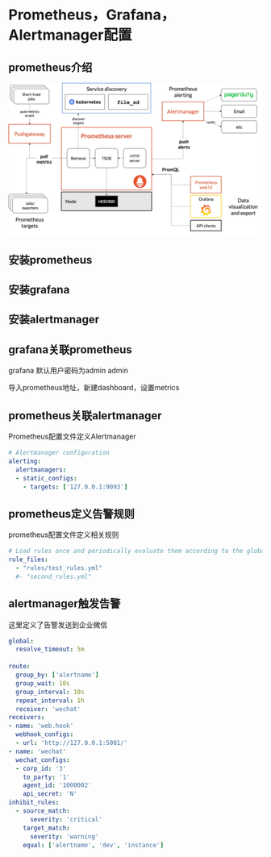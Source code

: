 # Prometheus，Grafana，Alertmanager配置

## prometheus介绍

![img](pic/architecture.png)

## 安装prometheus



## 安装grafana



## 安装alertmanager



## grafana关联prometheus

grafana 默认用户密码为admin admin

导入prometheus地址，新建dashboard，设置metrics

## prometheus关联alertmanager

Prometheus配置文件定义Alertmanager

```yaml
# Alertmanager configuration
alerting:
  alertmanagers:
  - static_configs:
    - targets: ['127.0.0.1:9093']

```

## prometheus定义告警规则

prometheus配置文件定义相关规则

```yaml
# Load rules once and periodically evaluate them according to the global 'evaluation_interval'.
rule_files:
  - "rules/test_rules.yml"
  #- "second_rules.yml"

```

## alertmanager触发告警

这里定义了告警发送到企业微信

```yaml
global:
  resolve_timeout: 5m

route:
  group_by: ['alertname']
  group_wait: 10s
  group_interval: 10s
  repeat_interval: 1h
  receiver: 'wechat'
receivers:
- name: 'web.hook'
  webhook_configs:
  - url: 'http://127.0.0.1:5001/'
- name: 'wechat'
  wechat_configs:
  - corp_id: '3'
    to_party: '1'
    agent_id: '1000002'
    api_secret: 'N'
inhibit_rules:
  - source_match:
      severity: 'critical'
    target_match:
      severity: 'warning'
    equal: ['alertname', 'dev', 'instance']

```

